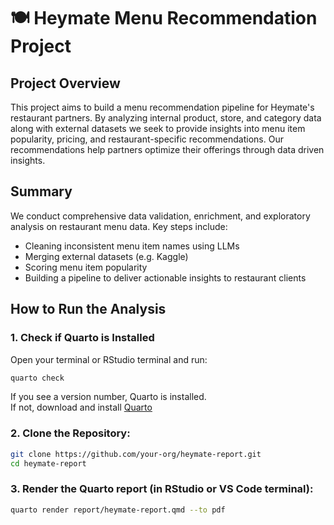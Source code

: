 # 🍽️ Heymate Menu Recommendation Project

## Project Overview
This project aims to build a menu recommendation pipeline for Heymate's restaurant partners. By analyzing internal product, store, and category data along with external datasets we seek to provide insights into menu item popularity, pricing, and restaurant-specific recommendations. Our recommendations help partners optimize their offerings through data driven insights.

## Summary
We conduct comprehensive data validation, enrichment, and exploratory analysis on restaurant menu data. Key steps include:

- Cleaning inconsistent menu item names using LLMs  
- Merging external datasets (e.g. Kaggle)  
- Scoring menu item popularity  
- Building a pipeline to deliver actionable insights to restaurant clients  

## How to Run the Analysis

### 1. Check if Quarto is Installed

Open your terminal or RStudio terminal and run:

```bash
quarto check
```
If you see a version number, Quarto is installed.  
If not, download and install [Quarto](https://quarto.org/)

### 2. **Clone the Repository**:
```bash
git clone https://github.com/your-org/heymate-report.git
cd heymate-report
```

### 3. **Render the Quarto report** (in RStudio or VS Code terminal):
```bash
quarto render report/heymate-report.qmd --to pdf
```